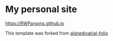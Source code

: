 # My personal site
https://RWParsons.github.io



This template was forked from [alshedivat/al-folio](https://github.com/alshedivat/al-folio)
